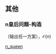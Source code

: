 ## 其他 <!-- {docsify-ignore} -->

### n皇后问题-构造

（输出任一方案），$\mathcal{O} (n)$

[n_queen](cpp/n_queen.cpp ':include :type=code')

